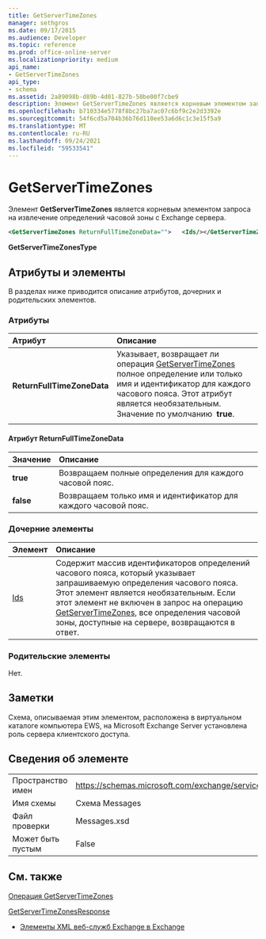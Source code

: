 ```yaml
---
title: GetServerTimeZones
manager: sethgros
ms.date: 09/17/2015
ms.audience: Developer
ms.topic: reference
ms.prod: office-online-server
ms.localizationpriority: medium
api_name:
- GetServerTimeZones
api_type:
- schema
ms.assetid: 2a89098b-d89b-4d01-827b-50be00f7cbe9
description: Элемент GetServerTimeZones является корневым элементом запроса на извлечение определений часовой зоны с Exchange сервера.
ms.openlocfilehash: b710334e5778f8bc27ba7ac07c6bf9c2e2d3392e
ms.sourcegitcommit: 54f6cd5a704b36b76d110ee53a6d6c1c3e15f5a9
ms.translationtype: MT
ms.contentlocale: ru-RU
ms.lasthandoff: 09/24/2021
ms.locfileid: "59533541"
---
```

# <a name="getservertimezones"></a>GetServerTimeZones

Элемент **GetServerTimeZones** является корневым элементом запроса на извлечение определений часовой зоны с Exchange сервера. 
  
```xml
<GetServerTimeZones ReturnFullTimeZoneData="">   <Ids/></GetServerTimeZones>
```

 **GetServerTimeZonesType**
## <a name="attributes-and-elements"></a>Атрибуты и элементы

В разделах ниже приводится описание атрибутов, дочерних и родительских элементов.
  
### <a name="attributes"></a>Атрибуты

|**Атрибут**|**Описание**|
|:-----|:-----|
|**ReturnFullTimeZoneData** <br/> |Указывает, возвращает ли операция [GetServerTimeZones](getservertimezones-operation.md) полное определение или только имя и идентификатор для каждого часового пояса. Этот атрибут является необязательным. Значение по умолчанию  **true**.  <br/> |
   
#### <a name="returnfulltimezonedata-attribute"></a>Атрибут ReturnFullTimeZoneData

|**Значение**|**Описание**|
|:-----|:-----|
|**true** <br/> |Возвращаем полные определения для каждого часовой пояс.  <br/> |
|**false** <br/> |Возвращаем только имя и идентификатор для каждого часовой пояс.  <br/> |
   
### <a name="child-elements"></a>Дочерние элементы

|**Элемент**|**Описание**|
|:-----|:-----|
|[Ids](ids.md) <br/> |Содержит массив идентификаторов определений часового пояса, который указывает запрашиваемую определения часового пояса. Этот элемент является необязательным. Если этот элемент не включен в запрос на операцию [GetServerTimeZones,](getservertimezones-operation.md) все определения часовой зоны, доступные на сервере, возвращаются в ответ.  <br/> |
   
### <a name="parent-elements"></a>Родительские элементы

Нет.
  
## <a name="remarks"></a>Заметки

Схема, описываемая этим элементом, расположена в виртуальном каталоге компьютера EWS, на Microsoft Exchange Server установлена роль сервера клиентского доступа.
  
## <a name="element-information"></a>Сведения об элементе

|||
|:-----|:-----|
|Пространство имен  <br/> |https://schemas.microsoft.com/exchange/services/2006/messages  <br/> |
|Имя схемы  <br/> |Схема Messages  <br/> |
|Файл проверки  <br/> |Messages.xsd  <br/> |
|Может быть пустым  <br/> |False  <br/> |
   
## <a name="see-also"></a>См. также



[Операция GetServerTimeZones](getservertimezones-operation.md)
  
[GetServerTimeZonesResponse](getservertimezonesresponse.md)


- [Элементы XML веб-служб Exchange в Exchange](ews-xml-elements-in-exchange.md)

